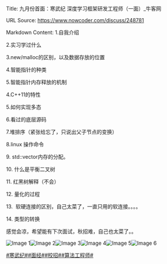 Title: 九月份首面：寒武纪 深度学习框架研发工程师（一面）_牛客网

URL Source: https://www.nowcoder.com/discuss/248781

Markdown Content:
1.自我介绍

2.实习学过什么

3.new/malloc的区别，以及数据存放的位置

4.智能指针的种类

5.智能指针内存释放的机制

4.C++11的特性

5.如何实现多态

6.看过的底层源码

7.堆排序（紧张给忘了，只说出父子节点的变换）

8.linux 操作命令

9\. std::vector内存的分配。

10\. 什么是平衡二叉树

11\. 红黑树解释（不会）

12\. 量化的过程

13.  软硬连接的区别，自己太菜了，一直只用的软连接。。。。

14\. 类型的转换

感觉会凉，希望能有下次面试，秋招难，自己也太菜了。。

![Image 1](https://uploadfiles.nowcoder.com/images/20191018/63_1571399911125_75C168B671D4CE827FCA23907D85F114)![Image 2](https://uploadfiles.nowcoder.com/images/20191018/63_1571399780081_079F4FB55B755F6F198BEE97D7C95390)![Image 3](https://uploadfiles.nowcoder.com/images/20191018/63_1571399156852_D642F8C3D2D6C1AB174D170D2DC8ED78)![Image 4](https://uploadfiles.nowcoder.com/images/20191018/63_1571399293050_586E508F161F26CE94633729AC56C602)![Image 5](https://uploadfiles.nowcoder.com/images/20191018/63_1571398958756_9EB9CD58B9EA5E04C890326B5C1F471F)![Image 6](https://uploadfiles.nowcoder.com/images/20191018/63_1571398983749_602E8F042F463DC47EBFDF6A94ED5A6D)

[#寒武纪#](https://www.nowcoder.com/enterprise/1082/discussion)[#面经#](https://www.nowcoder.com/creation/subject/928d551be73f40db82c0ed83286c8783)[#校招#](https://www.nowcoder.com/creation/subject/d09b966a380b45ddaba9dc5a6bd5ee19)[#算法工程师#](https://www.nowcoder.com/creation/subject/146d543971d045ba84b4b8a4dd573fff)
